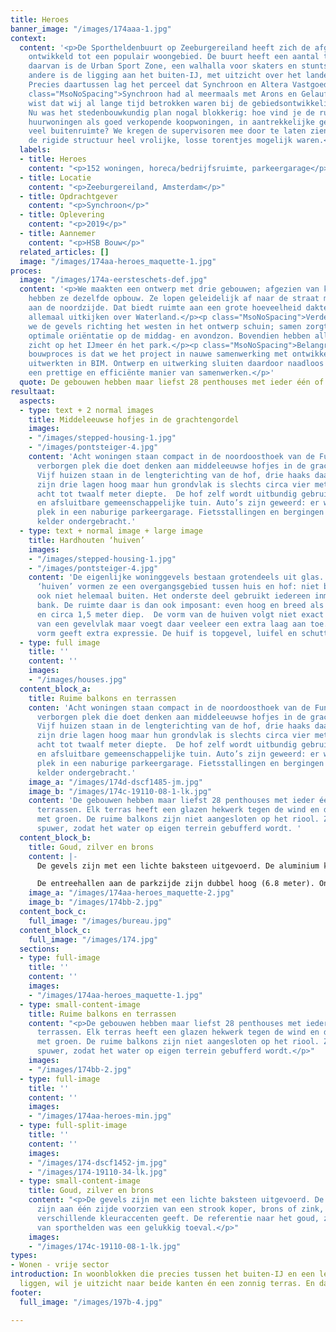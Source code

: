 ```yaml
---
title: Heroes
banner_image: "/images/174aaa-1.jpg"
context:
  content: '<p>De Sportheldenbuurt op Zeeburgereiland heeft zich de afgelopen jaren
    ontwikkeld tot een populair woongebied. De buurt heeft een aantal troeven. Eén
    daarvan is de Urban Sport Zone, een walhalla voor skaters en stuntsteppers. Een
    andere is de ligging aan het buiten-IJ, met uitzicht over het landelijke Waterland.
    Precies daartussen lag het perceel dat Synchroon en Altera Vastgoed wilden ontwikkelen.</p><p
    class="MsoNoSpacing">Synchroon had al meermaals met Arons en Gelauff gewerkt en
    wist dat wij al lange tijd betrokken waren bij de gebiedsontwikkeling van Zeeburgereiland.
    Nu was het stedenbouwkundig plan nogal blokkerig: hoe vind je de ruimte voor zowel
    huurwoningen als goed verkopende koopwoningen, in aantrekkelijke gebouwen met
    veel buitenruimte? We kregen de supervisoren mee door te laten zien dat binnen
    de rigide structuur heel vrolijke, losse torentjes mogelijk waren.</p>'
  labels:
  - title: Heroes
    content: "<p>152 woningen, horeca/bedrijfsruimte, parkeergarage</p>"
  - title: Locatie
    content: "<p>Zeeburgereiland, Amsterdam</p>"
  - title: Opdrachtgever
    content: "<p>Synchroon</p>"
  - title: Oplevering
    content: "<p>2019</p>"
  - title: Aannemer
    content: "<p>HSB Bouw</p>"
  related_articles: []
  image: "/images/174aa-heroes_maquette-1.jpg"
proces:
  image: "/images/174a-eersteschets-def.jpg"
  content: '<p>We maakten een ontwerp met drie gebouwen; afgezien van kleine verschillen
    hebben ze dezelfde opbouw. Ze lopen geleidelijk af naar de straat met gezinswoningen
    aan de noordzijde. Dat biedt ruimte aan een grote hoeveelheid dakterrassen, die
    allemaal uitkijken over Waterland.</p><p class="MsoNoSpacing">Verder plaatsten
    we de gevels richting het westen in het ontwerp schuin; samen zorgt dat voor een
    optimale oriëntatie op de middag- en avondzon. Bovendien hebben alle woningen
    zicht op het IJmeer én het park.</p><p class="MsoNoSpacing">Belangrijk voor het
    bouwproces is dat we het project in nauwe samenwerking met ontwikkelaar en aannemer
    uitwerkten in BIM. Ontwerp en uitwerking sluiten daardoor naadloos op elkaar aan:
    een prettige en efficiënte manier van samenwerken.</p>'
  quote: De gebouwen hebben maar liefst 28 penthouses met ieder één of meerdere terrassen.
resultaat:
  aspects:
  - type: text + 2 normal images
    title: Middeleeuwse hofjes in de grachtengordel
    images:
    - "/images/stepped-housing-1.jpg"
    - "/images/pontsteiger-4.jpg"
    content: 'Acht woningen staan compact in de noordoosthoek van de Funenhof: een
      verborgen plek die doet denken aan middeleeuwse hofjes in de grachtengordel.
      Vijf huizen staan in de lengterichting van de hof, drie haaks daarop. Alle woningen
      zijn drie lagen hoog maar hun grondvlak is slechts circa vier meter breed, bij
      acht tot twaalf meter diepte.  De hof zelf wordt uitbundig gebruikt, als veilige
      en afsluitbare gemeenschappelijke tuin. Auto’s zijn geweerd: er was voldoende
      plek in een naburige parkeergarage. Fietsstallingen en bergingen zijn in een
      kelder ondergebracht.'
  - type: text + normal image + large image
    title: Hardhouten ‘huiven’
    images:
    - "/images/stepped-housing-1.jpg"
    - "/images/pontsteiger-4.jpg"
    content: 'De eigenlijke woninggevels bestaan grotendeels uit glas. De hardhouten
      ‘huiven’ vormen ze een overgangsgebied tussen huis en hof: niet binnen maar
      ook niet helemaal buiten. Het onderste deel gebruikt iedereen inmiddels als
      bank. De ruimte daar is dan ook imposant: even hoog en breed als de huizen,
      en circa 1,5 meter diep.  De vorm van de huiven volgt niet exact de contouren
      van een gevelvlak maar voegt daar veeleer een extra laag aan toe. Die eigen
      vorm geeft extra expressie. De huif is topgevel, luifel en schutting ineen.'
  - type: full image
    title: ''
    content: ''
    images:
    - "/images/houses.jpg"
  content_block_a:
    title: Ruime balkons en terrassen
    conten: 'Acht woningen staan compact in de noordoosthoek van de Funenhof: een
      verborgen plek die doet denken aan middeleeuwse hofjes in de grachtengordel.
      Vijf huizen staan in de lengterichting van de hof, drie haaks daarop. Alle woningen
      zijn drie lagen hoog maar hun grondvlak is slechts circa vier meter breed, bij
      acht tot twaalf meter diepte.  De hof zelf wordt uitbundig gebruikt, als veilige
      en afsluitbare gemeenschappelijke tuin. Auto’s zijn geweerd: er was voldoende
      plek in een naburige parkeergarage. Fietsstallingen en bergingen zijn in een
      kelder ondergebracht.'
    image_a: "/images/174d-dscf1485-jm.jpg"
    image_b: "/images/174c-19110-08-1-lk.jpg"
    content: 'De gebouwen hebben maar liefst 28 penthouses met ieder één of meerdere
      terrassen. Elk terras heeft een glazen hekwerk tegen de wind en daarbuiten bakken
      met groen. De ruime balkons zijn niet aangesloten op het riool. Ze hebben een
      spuwer, zodat het water op eigen terrein gebufferd wordt. '
  content_block_b:
    title: Goud, zilver en brons
    content: |-
      De gevels zijn met een lichte baksteen uitgevoerd. De aluminium kozijnen zijn aan één zijde voorzien van een strook koper, brons of zink, wat de gebouwen verschillende kleuraccenten geeft. De referentie naar het goud, zilver en brons van sporthelden was een gelukkig toeval.

      De entreehallen aan de parkzijde zijn dubbel hoog (6.8 meter). Onder de gebouwen bevindt zich een grote parkeerkelder voor 112 auto’s, maar ook voor 640 fietsen.
    image_a: "/images/174aa-heroes_maquette-2.jpg"
    image_b: "/images/174bb-2.jpg"
  content_bock_c:
    full_image: "/images/bureau.jpg"
  content_block_c:
    full_image: "/images/174.jpg"
  sections:
  - type: full-image
    title: ''
    content: ''
    images:
    - "/images/174aa-heroes_maquette-1.jpg"
  - type: small-content-image
    title: Ruime balkons en terrassen
    content: "<p>De gebouwen hebben maar liefst 28 penthouses met ieder één of meerdere
      terrassen. Elk terras heeft een glazen hekwerk tegen de wind en daarbuiten bakken
      met groen. De ruime balkons zijn niet aangesloten op het riool. Ze hebben een
      spuwer, zodat het water op eigen terrein gebufferd wordt.</p>"
    images:
    - "/images/174bb-2.jpg"
  - type: full-image
    title: ''
    content: ''
    images:
    - "/images/174aa-heroes-min.jpg"
  - type: full-split-image
    title: ''
    content: ''
    images:
    - "/images/174-dscf1452-jm.jpg"
    - "/images/174-19110-34-lk.jpg"
  - type: small-content-image
    title: Goud, zilver en brons
    content: "<p>De gevels zijn met een lichte baksteen uitgevoerd. De aluminium kozijnen
      zijn aan één zijde voorzien van een strook koper, brons of zink, wat de gebouwen
      verschillende kleuraccenten geeft. De referentie naar het goud, zilver en brons
      van sporthelden was een gelukkig toeval.</p>"
    images:
    - "/images/174c-19110-08-1-lk.jpg"
types:
- Wonen - vrije sector
introduction: In woonblokken die precies tussen het buiten-IJ en een levendig skatepark
  liggen, wil je uitzicht naar beide kanten én een zonnig terras. En dat kan.
footer:
  full_image: "/images/197b-4.jpg"

---
```

